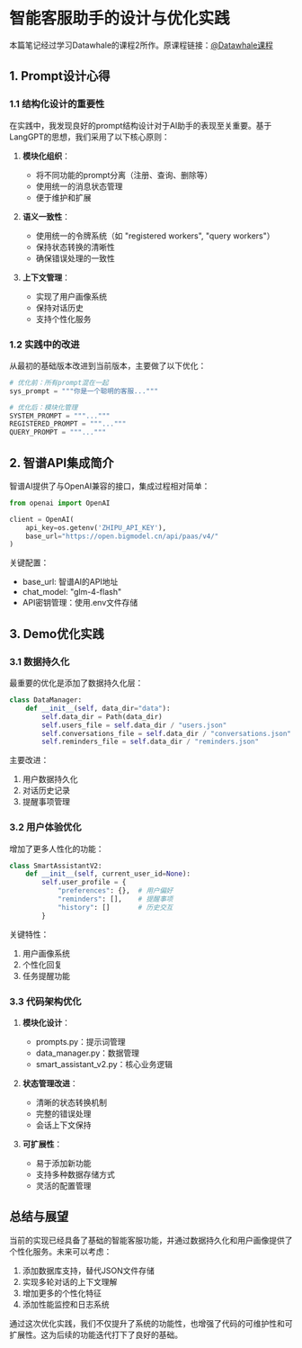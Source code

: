 # 智能客服助手的设计与优化实践

本篇笔记经过学习Datawhale的课程2所作。原课程链接：[@Datawhale课程](https://www.datawhale.cn/learn/content/86/3057)

## 1. Prompt设计心得

### 1.1 结构化设计的重要性

在实践中，我发现良好的prompt结构设计对于AI助手的表现至关重要。基于LangGPT的思想，我们采用了以下核心原则：

1. **模块化组织**：
   - 将不同功能的prompt分离（注册、查询、删除等）
   - 使用统一的消息状态管理
   - 便于维护和扩展

2. **语义一致性**：
   - 使用统一的令牌系统（如 "registered workers", "query workers"）
   - 保持状态转换的清晰性
   - 确保错误处理的一致性

3. **上下文管理**：
   - 实现了用户画像系统
   - 保持对话历史
   - 支持个性化服务

### 1.2 实践中的改进

从最初的基础版本改进到当前版本，主要做了以下优化：

```python
# 优化前：所有prompt混在一起
sys_prompt = """你是一个聪明的客服..."""

# 优化后：模块化管理
SYSTEM_PROMPT = """..."""
REGISTERED_PROMPT = """..."""
QUERY_PROMPT = """..."""
```

## 2. 智谱API集成简介

智谱AI提供了与OpenAI兼容的接口，集成过程相对简单：

```python
from openai import OpenAI

client = OpenAI(
    api_key=os.getenv('ZHIPU_API_KEY'),
    base_url="https://open.bigmodel.cn/api/paas/v4/"
)
```

关键配置：
- base_url: 智谱AI的API地址
- chat_model: "glm-4-flash"
- API密钥管理：使用.env文件存储

## 3. Demo优化实践

### 3.1 数据持久化

最重要的优化是添加了数据持久化层：

```python
class DataManager:
    def __init__(self, data_dir="data"):
        self.data_dir = Path(data_dir)
        self.users_file = self.data_dir / "users.json"
        self.conversations_file = self.data_dir / "conversations.json"
        self.reminders_file = self.data_dir / "reminders.json"
```

主要改进：
1. 用户数据持久化
2. 对话历史记录
3. 提醒事项管理

### 3.2 用户体验优化

增加了更多人性化的功能：

```python
class SmartAssistantV2:
    def __init__(self, current_user_id=None):
        self.user_profile = {
            "preferences": {},  # 用户偏好
            "reminders": [],    # 提醒事项
            "history": []       # 历史交互
        }
```

关键特性：
1. 用户画像系统
2. 个性化回复
3. 任务提醒功能

### 3.3 代码架构优化

1. **模块化设计**：
   - prompts.py：提示词管理
   - data_manager.py：数据管理
   - smart_assistant_v2.py：核心业务逻辑

2. **状态管理改进**：
   - 清晰的状态转换机制
   - 完整的错误处理
   - 会话上下文保持

3. **可扩展性**：
   - 易于添加新功能
   - 支持多种数据存储方式
   - 灵活的配置管理

## 总结与展望

当前的实现已经具备了基础的智能客服功能，并通过数据持久化和用户画像提供了个性化服务。未来可以考虑：

1. 添加数据库支持，替代JSON文件存储
2. 实现多轮对话的上下文理解
3. 增加更多的个性化特征
4. 添加性能监控和日志系统

通过这次优化实践，我们不仅提升了系统的功能性，也增强了代码的可维护性和可扩展性。这为后续的功能迭代打下了良好的基础。 